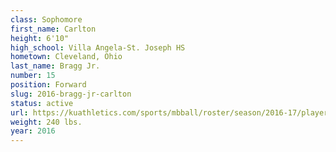 ```yaml
---
class: Sophomore
first_name: Carlton
height: 6'10"
high_school: Villa Angela-St. Joseph HS
hometown: Cleveland, Ohio
last_name: Bragg Jr.
number: 15
position: Forward
slug: 2016-bragg-jr-carlton
status: active
url: https://kuathletics.com/sports/mbball/roster/season/2016-17/player/carlton-bragg-jr/
weight: 240 lbs.
year: 2016
---
```

